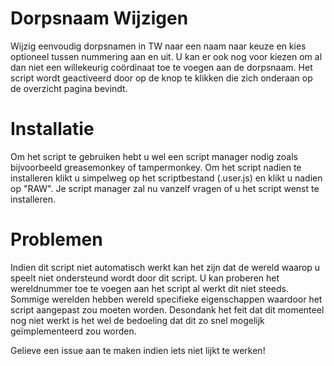 # Dorpsnaam Wijzigen
Wijzig eenvoudig dorpsnamen in TW naar een naam naar keuze en kies optioneel tussen nummering aan en uit. U kan er ook nog voor kiezen om al dan niet een willekeurig coördinaat toe te voegen aan de dorpsnaam. Het script wordt geactiveerd door op de knop te klikken die zich onderaan op de overzicht pagina bevindt.

# Installatie
Om het script te gebruiken hebt u wel een script manager nodig zoals bijvoorbeeld greasemonkey of tampermonkey. Om het script nadien te installeren klikt u simpelweg op het scriptbestand (.user.js) en klikt u nadien op "RAW". Je script manager zal nu vanzelf vragen of u het script wenst te installeren.

# Problemen
Indien dit script niet automatisch werkt kan het zijn dat de wereld waarop u speelt niet ondersteund wordt door dit script. U kan proberen het wereldnummer toe te voegen aan het script al werkt dit niet steeds. Sommige werelden hebben wereld specifieke eigenschappen waardoor het script aangepast zou moeten worden. Desondank het feit dat dit momenteel nog niet werkt is het wel de bedoeling dat dit zo snel mogelijk geïmplementeerd zou worden.  

Gelieve een issue aan te maken indien iets niet lijkt te werken!

